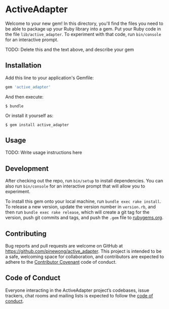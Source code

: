 # ActiveAdapter

Welcome to your new gem! In this directory, you'll find the files you need to be able to package up your Ruby library into a gem. Put your Ruby code in the file `lib/active_adapter`. To experiment with that code, run `bin/console` for an interactive prompt.

TODO: Delete this and the text above, and describe your gem

## Installation

Add this line to your application's Gemfile:

```ruby
gem 'active_adapter'
```

And then execute:

    $ bundle

Or install it yourself as:

    $ gem install active_adapter

## Usage

TODO: Write usage instructions here

## Development

After checking out the repo, run `bin/setup` to install dependencies. You can also run `bin/console` for an interactive prompt that will allow you to experiment.

To install this gem onto your local machine, run `bundle exec rake install`. To release a new version, update the version number in `version.rb`, and then run `bundle exec rake release`, which will create a git tag for the version, push git commits and tags, and push the `.gem` file to [rubygems.org](https://rubygems.org).

## Contributing

Bug reports and pull requests are welcome on GitHub at https://github.com/pinewong/active_adapter. This project is intended to be a safe, welcoming space for collaboration, and contributors are expected to adhere to the [Contributor Covenant](http://contributor-covenant.org) code of conduct.

## Code of Conduct

Everyone interacting in the ActiveAdapter project’s codebases, issue trackers, chat rooms and mailing lists is expected to follow the [code of conduct](https://github.com/pinewong/active_adapter/blob/master/CODE_OF_CONDUCT.md).
